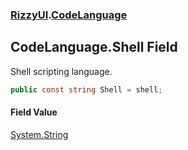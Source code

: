 ### [RizzyUI](RizzyUI 'RizzyUI').[CodeLanguage](RizzyUI.CodeLanguage 'RizzyUI.CodeLanguage')

## CodeLanguage.Shell Field

Shell scripting language.

```csharp
public const string Shell = shell;
```

#### Field Value
[System.String](https://docs.microsoft.com/en-us/dotnet/api/System.String 'System.String')